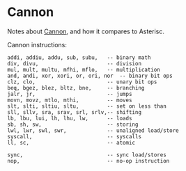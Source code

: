 # Cannon

Notes about [Cannon](https://github.com/ethereum-optimism/cannon/), and how it compares to Asterisc.

Cannon instructions:
```
addi, addiu, addu, sub, subu,   -- binary math
div, divu,                      -- division
mul, mult, multu, mfhi, mflo,   -- multiplication
and, andi, xor, xori, or, ori, nor  -- binary bit ops
clz, clo,                       -- unary bit ops
beq, bgez, blez, bltz, bne,     -- branching
jalr, jr,                       -- jumps
movn, movz, mtlo, mthi,         -- moves
slt, slti, sltiu, sltu,         -- set on less than
sll, sllv, sra, srav, srl, srlv,-- shifting
lb, lbu, lui, lh, lhu, lw,      -- loads
sb, sh, sw,                     -- storing
lwl, lwr, swl, swr,             -- unaligned load/store
syscall,                        -- syscalls
ll, sc,                         -- atomic

sync,                           -- sync load/stores
nop,                            -- no-op instruction
```

